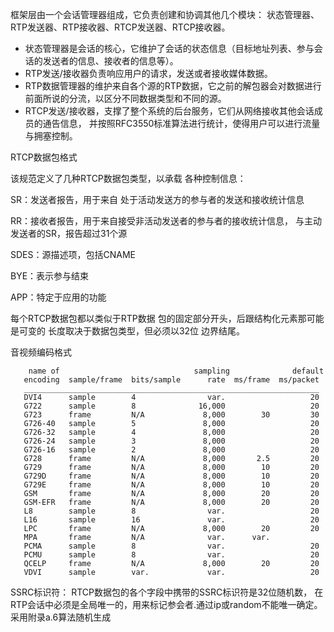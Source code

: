 框架层由一个会话管理器组成，它负责创建和协调其他几个模块：
状态管理器、RTP发送器、RTP接收器、RTCP发送器、RTCP接收器。
- 状态管理器是会话的核心，它维护了会话的状态信息（目标地址列表、参与会话的发送者的信息、接收者的信息等）。
- RTP发送/接收器负责响应用户的请求，发送或者接收媒体数据。
- RTP数据管理器的维护来自各个源的RTP数据，它之前的解包器会对数据进行前面所说的分流，以区分不同数据类型和不同的源。
- RTCP发送/接收器，支撑了整个系统的后台服务，它们从网络接收其他会话成员的通告信息，
并按照RFC3550标准算法进行统计，使得用户可以进行流量与拥塞控制。




RTCP数据包格式

   该规范定义了几种RTCP数据包类型，以承载
   各种控制信息：

   SR：发送者报告，用于来自
         处于活动发送方的参与者的发送和接收统计信息

   RR：接收者报告，用于来自接受非活动发送者的参与者的接收统计信息，
   与主动发送者的SR，报告超过31个源

   SDES：源描述项，包括CNAME 

   BYE：表示参与结束

   APP：特定于应用的功能
   
   每个RTCP数据包都以类似于RTP数据
      包的固定部分开头，后跟结构化元素那可能是可变的
      长度取决于数据包类型，但必须以32位
      边界结尾。
      
      
音视频编码格式
```
    name of                              sampling              default
   encoding  sample/frame  bits/sample      rate  ms/frame  ms/packet
   __________________________________________________________________
   DVI4      sample        4                var.                   20
   G722      sample        8              16,000                   20
   G723      frame         N/A             8,000        30         30
   G726-40   sample        5               8,000                   20
   G726-32   sample        4               8,000                   20
   G726-24   sample        3               8,000                   20
   G726-16   sample        2               8,000                   20
   G728      frame         N/A             8,000       2.5         20
   G729      frame         N/A             8,000        10         20
   G729D     frame         N/A             8,000        10         20
   G729E     frame         N/A             8,000        10         20
   GSM       frame         N/A             8,000        20         20
   GSM-EFR   frame         N/A             8,000        20         20
   L8        sample        8                var.                   20
   L16       sample        16               var.                   20
   LPC       frame         N/A             8,000        20         20
   MPA       frame         N/A              var.      var.
   PCMA      sample        8                var.                   20
   PCMU      sample        8                var.                   20
   QCELP     frame         N/A             8,000        20         20
   VDVI      sample        var.             var.                   20
   ```
   
SSRC标识符：
RTCP数据包的各个字段中携带的SSRC标识符是32位随机数，
在RTP会话中必须是全局唯一的，用来标记参会者.通过ip或random不能唯一确定。
采用附录a.6算法随机生成
   
   